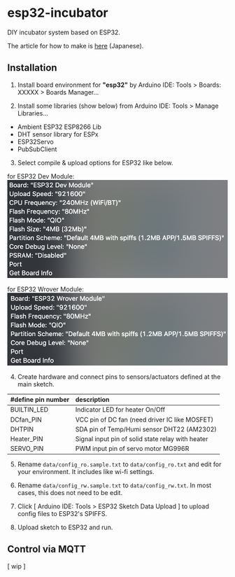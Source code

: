 # esp32-incubator

DIY incubator system based on ESP32.

The article for how to make is [here](https://xor.hateblo.jp/entry/20200630/1593507600) (Japanese).

## Installation

1. Install board environment for **"esp32"** by Arduino IDE: Tools > Boards: XXXXX > Boards Manager...

2. Install some libraries (show below) from Arduino IDE: Tools > Manage Libraries...  
  - Ambient ESP32 ESP8266 Lib
  - DHT sensor library for ESPx
  - ESP32Servo
  - PubSubClient

3. Select compile & upload options for ESP32 like below.

  for ESP32 Dev Module:
  ![esp32dev](resources/dev-conf.png)
  
  for ESP32 Wrover Module:
  ![esp32wrover](resources/wrover-conf.png)
  
4. Create hardware and connect pins to sensors/actuators defined at the main sketch.

  | #define pin number | description |
  |:--|:--|
  | BUILTIN_LED | Indicator LED for heater On/Off |
  | DCfan_PIN | VCC pin of DC fan (need driver IC like MOSFET) |
  | DHTPIN | SDA pin of Temp/Humi sensor DHT22 (AM2302) |
  | Heater_PIN | Signal input pin of solid state relay with heater |
  | SERVO_PIN | PWM input pin of servo motor MG996R |

5. Rename `data/config_ro.sample.txt` to `data/config_ro.txt` and edit for your environment. It includes like wi-fi settings.

6. Rename `data/config_rw.sample.txt` to `data/config_rw.txt`. In most cases, this does not need to be edit.

7. Click [ Arduino IDE: Tools > ESP32 Sketch Data Upload ] to upload config files to ESP32's SPIFFS.

8. Upload sketch to ESP32 and run.

## Control via MQTT

[ wip ]

